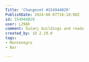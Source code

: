 ```yaml
---
Title: 'Changeset #154944029'
PublishDate: 2024-08-07T16:18:00Z
id: 154944029
user: L29Ah
comment: Šušanj buildings and roads
created_by: iD 2.29.0
tags:
- Montenegro
- Bar

---
```

